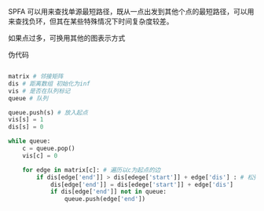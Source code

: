 SPFA 可以用来查找单源最短路径，既从一点出发到其他个点的最短路径，可以用来查找负环，但其在某些特殊情况下时间复杂度较差。

如果点过多，可换用其他的图表示方式

伪代码
```python

matrix # 邻接矩阵
dis # 距离数组 初始化为inf
vis # 是否在队列标记
queue # 队列

queue.push(s) # 放入起点
vis[s] = 1
dis[s] = 0

while queue:
    c = queue.pop()
    vis[c] = 0

    for edge in matrix[c]: # 遍历以c为起点的边
        if dis[edge['end']] > dis[edege['start']] + edge['dis'] : # 松弛 或者不存在路径 更新 end 放入队列
            dis[edge['end']] = dis[edege['start']] + edge['dis']
            if dis[edge['end']] not in queue:
                queue.push(edge['end'])

```